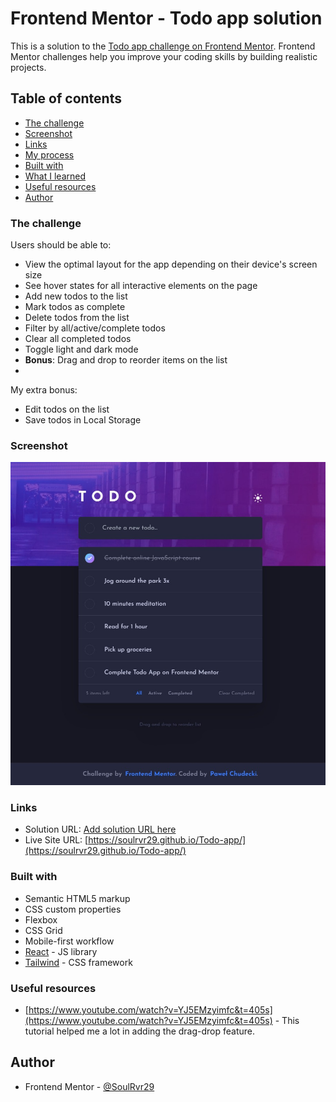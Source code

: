 # Frontend Mentor - Todo app solution

This is a solution to the [Todo app challenge on Frontend Mentor](https://www.frontendmentor.io/challenges/todo-app-Su1_KokOW). Frontend Mentor challenges help you improve your coding skills by building realistic projects.

## Table of contents

- [The challenge](#the-challenge)
- [Screenshot](#screenshot)
- [Links](#links)
- [My process](#my-process)
- [Built with](#built-with)
- [What I learned](#what-i-learned)
- [Useful resources](#useful-resources)
- [Author](#author)

### The challenge

Users should be able to:

- View the optimal layout for the app depending on their device's screen size
- See hover states for all interactive elements on the page
- Add new todos to the list
- Mark todos as complete
- Delete todos from the list
- Filter by all/active/complete todos
- Clear all completed todos
- Toggle light and dark mode
- **Bonus**: Drag and drop to reorder items on the list
- 
My extra bonus:

- Edit todos on the list
- Save todos in Local Storage

### Screenshot

![](./screenshot.jpeg)

### Links

- Solution URL: [Add solution URL here](https://your-solution-url.com)
- Live Site URL: [https://soulrvr29.github.io/Todo-app/](https://soulrvr29.github.io/Todo-app/)

### Built with

- Semantic HTML5 markup
- CSS custom properties
- Flexbox
- CSS Grid
- Mobile-first workflow
- [React](https://reactjs.org/) - JS library
- [Tailwind](https://tailwindcss.com/) - CSS framework

### Useful resources

- [https://www.youtube.com/watch?v=YJ5EMzyimfc&t=405s](https://www.youtube.com/watch?v=YJ5EMzyimfc&t=405s) - This tutorial helped me a lot in adding the drag-drop feature.

## Author

- Frontend Mentor - [@SoulRvr29](https://www.frontendmentor.io/profile/SoulRvr29)
